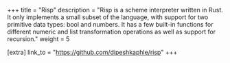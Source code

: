 +++
title = "Risp"
description = "Risp is a scheme interpreter written in Rust. It only implements a small subset of the language, with support for two primitive data types: bool and numbers. It has a few built-in functions for different numeric and list transformation operations as well as support for recursion."
weight = 5

[extra]
link_to = "https://github.com/dipeshkaphle/risp"
+++
